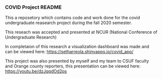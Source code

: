 ### COVID Project README

This a reposetory which contains code and work done for the covid
undergraduate reasearch project during the fall 2020 semester.

This reseach was accepted and presented at NCUR (National Conference of
Undergraduate Research)

In completaion of this research a visualization dashboard was made and
can be viewed here:
<a href="https://setharreola.shinyapps.io/covid_app/" class="uri">https://setharreola.shinyapps.io/covid_app/</a>

This project was also presented by myself and my team to CSUF faculty
and Orange county reporters, this presentation can be viewed here:
<a href="https://youtu.be/dzJqqdOd2ps" class="uri">https://youtu.be/dzJqqdOd2ps</a>
